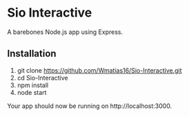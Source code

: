 # Sio Interactive
A barebones Node.js app using Express.
 
## Installation
1. git clone https://github.com/Wmatias16/Sio-Interactive.git
2. cd Sio-Interactive
3. npm install
4. node start

Your app should now be running on http://localhost:3000.
